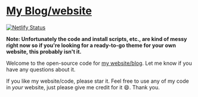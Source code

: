 # [My Blog/website](https://benjaminashbaugh.me/)

[![Netlify Status](https://api.netlify.com/api/v1/badges/3366a351-ab5a-434a-b0b9-ad1298a06d86/deploy-status)](https://app.netlify.com/sites/scitronboycom/deploys)

**Note: Unfortunately the code and install scripts, etc., are kind of messy right now so if you're looking for a ready-to-go theme for your own website, this probably isn't it.**

Welcome to the open-source code for [my website/blog](https://benjaminashbaugh.me/). 
Let me know if you have any questions about it.

If you like my website/code, please star it.
Feel free to use any of my code in _your_ website, just please give me credit for it :smile:. Thank you.
